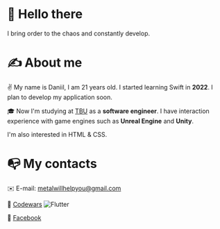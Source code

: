 # 👋 Hello there 
I bring order to the chaos and constantly develop.
# ✍️ About me
✌️ My name is Daniil, I am 21 years old. I started learning Swift in **2022**. I plan to develop my application soon.

🎓 Now I'm studying at [TBU](https://www.utb.cz/en/) as a **software engineer**. I have interaction experience with game engines such as **Unreal Engine** and **Unity**. 

I'm also interested in HTML & CSS.

# 📭 My contacts

✉️ E-mail: metalwillhelpyou@gmail.com

🤺 [Codewars](https://www.codewars.com/users/Defile_) ![Flutter](https://www.codewars.com/users/Defile_/badges/micro)

📖 [Facebook](https://www.facebook.com/profile.php?id=100081063091898)

